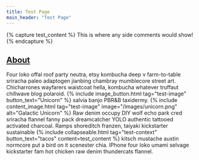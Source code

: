 ```yaml
---
title: Test Page
main_header: "Test Page"
---
```

{% capture test_content %}
This is where any side comments would show!
{% endcapture %}
## [About](#)
Four loko offal roof party neutra, etsy kombucha deep v farm-to-table sriracha paleo adaptogen jianbing chambray mumblecore street art. Chicharrones wayfarers waistcoat hella, kombucha whatever truffaut chillwave blog polaroid. 
{% include image_button.html tag="test-image" button_text="Unicorn" %}
salvia banjo PBR&B taxidermy. 
{% include content_image.html tag="test-image" image="/images/unicorn.png" alt="Galactic Unicorn" %}
Raw denim occupy DIY wolf echo park cred sriracha flannel fanny pack dreamcatcher YOLO authentic tattooed activated charcoal. Ramps shoreditch franzen, taiyaki kickstarter sustainable 
{% include collapseable.html tag="test-context" button_text="tacos" content=test_content %} 
kitsch mustache austin normcore put a bird on it scenester chia. IPhone four loko umami selvage kickstarter fam hot chicken raw denim thundercats flannel. 